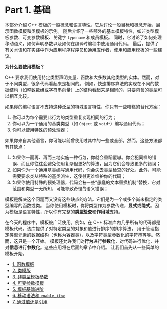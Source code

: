 # Part 1. 基础

本部分介绍 C++ 模板的一般概念和语言特性。它从讨论一般目标和概念开始，展示函数模板和类模板的示例。
随后介绍了一些额外的基本模板特性，如非类型模板参数、可变参数模板、关键字 `typename` 和成员模板。
同时，它讨论了如何处理移动语义，如何声明参数以及如何在编译时编程中使用通用代码。
最后，提供了有关术语和在实践中作为应用程序程序员和通用库作者，使用和应用模板的一些建议。

**为什么要使用模板？**

C++ 要求我们使用特定类型声明变量、函数和大多数其他类型的实体。然而，对于不同类型，很多代码看起来是相同的。
例如，快速排序算法的实现在不同的数据结构（如整数数组或字符串向量）上的结构看起来是相同的，只要包含的类型可以相互比较。

如果你的编程语言不支持这种泛型的特殊语言特性，你只有一些糟糕的替代方案：

1. 你可以为每个需要此行为的类型重复实现相同的行为；
2. 你可以为一个通用的基类类型（如 `Object` 或 `void*`）编写通用代码；
3. 你可以使用特殊的预处理器；

如果你来自其他语言，你可能以前曾使用过其中的一些或全部。然而，这些方法都有其缺点：

1. 如果你一而再、再而三地实施一种行为，你就会重蹈覆辙。你会犯同样的错误、而且你往往会避免使用复杂但更好的算法，因为它们会导致更多的错误；
2. 如果你为一个通用基类编写通用代码，你会失去类型检查的好处。此外，可能需要要求类从特殊的基类派生，这使得更难维护你的代码；
3. 如果你使用特殊的预处理器，代码会被一些“愚蠢的文本替换机制”替换，它对范围和类型一无所知，可能导致奇怪的语义错误；

模板是解决这个问题而又没有这些缺点的方法。它们是为一个或多个尚未指定的类型编写的函数或类。
当你使用模板时，你将类型作为参数传递，**显式**或**隐式**。因为模板是语言特性，所以你有完整的**类型检查**和**作用域**支持。

在今天的程序中，模板被广泛使用。例如，在 C++ 标准库内几乎所有的代码都是模板代码。该库提供了对特定类型的对象和值进行排序的排序算法，
用于管理指定类型元素的数据结构（也称为容器类），以及字符类型参数化的字符串等等。然而，这只是一个开始。
模板还允许我们对**行为**进行**参数化**，对代码进行优化，并对**信息**进行**参数化**。这些应用将在后面的章节中介绍。
让我们首先从一些简单的模板开始。

+ [1. 函数模版](./ch1.md)
+ [2. 类模版](./ch2.md)
+ [3. 非类型模板参数](./ch3.md)
+ [4. 可变参数模板](./ch4.md)
+ [5. 模板基础进阶](./ch5.md)
+ [6. 移动语法和 `enable_if<>`](./ch6.md)
+ [7. 通过值还是引用](./ch7.md)